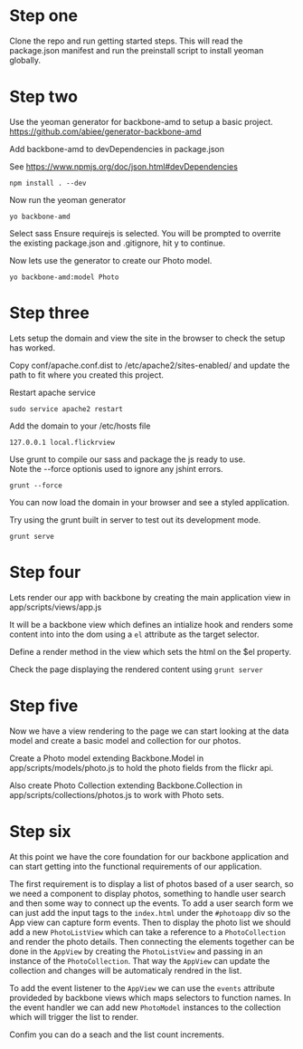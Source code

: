 # Step one
Clone the repo and run getting started steps.
This will read the package.json manifest and run the preinstall script to install yeoman globally.

# Step two
Use the yeoman generator for backbone-amd to setup a basic project.
https://github.com/abiee/generator-backbone-amd

Add backbone-amd to devDependencies in package.json

See https://www.npmjs.org/doc/json.html#devDependencies

    npm install . --dev

Now run the yeoman generator

    yo backbone-amd

Select sass
Ensure requirejs is selected.
You will be prompted to overrite the existing package.json and .gitignore, hit y to continue.

Now lets use the generator to create our Photo model.

    yo backbone-amd:model Photo


# Step three

Lets setup the domain and view the site in the browser to check the setup has worked.

Copy conf/apache.conf.dist to /etc/apache2/sites-enabled/ and update the path to fit where you created this project.

Restart apache service

    sudo service apache2 restart

Add the domain to your /etc/hosts file

    127.0.0.1 local.flickrview
  
Use grunt to compile our sass and package the js ready to use.  
Note the --force optionis used to ignore any jshint errors.

    grunt --force

You can now load the domain in your browser and see a styled application.

Try using the grunt built in server to test out its development mode.

    grunt serve


# Step four

Lets render our app with backbone by creating the main application view in app/scripts/views/app.js

It will be a backbone view which defines an intialize hook and renders some content into into the dom using a `el` attribute as the target selector.

Define a render method in the view which sets the html on the $el property.

Check the page displaying the rendered content using `grunt server`


# Step five

Now we have a view rendering to the page we can start looking at the data model and create a basic model and collection for our photos.

Create a Photo model extending Backbone.Model in app/scripts/models/photo.js to hold the photo fields from the flickr api.

Also create Photo Collection extending Backbone.Collection in app/scripts/collections/photos.js to work with Photo sets.


# Step six

At this point we have the core foundation for our backbone application and can start getting into the functional requirements of our application.

The first requirement is to display a list of photos based of a user search, so we need a component to display photos, something to handle user search and then some way to connect up the events. To add a user search form we can just add the input tags to the `index.html` under the `#photoapp` div so the App view can capture form events.
Then to display the photo list we should add a new `PhotoListView` which can take a reference to a `PhotoCollection` and render the photo details.  Then connecting the elements together can be done in the `AppView` by creating the `PhotoListView` and passing in an instance of the `PhotoCollection`.  That way the `AppView` can update the collection and changes will be automaticaly rendred in the list.  

To add the event listener to the `AppView` we can use the `events` attribute provideded by backbone views which maps selectors to function names.  In the event handler we can add new `PhotoModel` instances to the collection which will trigger the list to render.

Confim you can do a seach and the list count increments.


